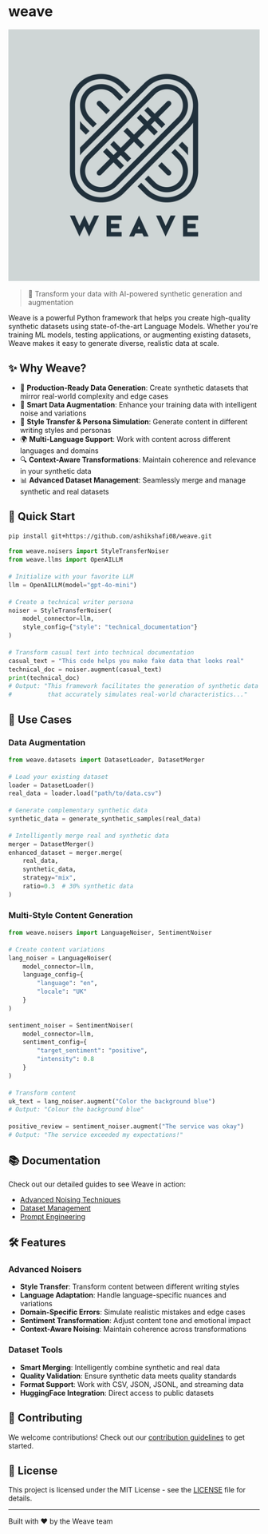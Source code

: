 # weave

![Weave Logo](weave.png)

> 🚀 Transform your data with AI-powered synthetic generation and augmentation

Weave is a powerful Python framework that helps you create high-quality synthetic datasets using state-of-the-art Language Models. Whether you're training ML models, testing applications, or augmenting existing datasets, Weave makes it easy to generate diverse, realistic data at scale.

## ✨ Why Weave?

- 🎯 **Production-Ready Data Generation**: Create synthetic datasets that mirror real-world complexity and edge cases
- 🔄 **Smart Data Augmentation**: Enhance your training data with intelligent noise and variations
- 🎨 **Style Transfer & Persona Simulation**: Generate content in different writing styles and personas
- 🌍 **Multi-Language Support**: Work with content across different languages and domains
- 🔍 **Context-Aware Transformations**: Maintain coherence and relevance in your synthetic data
- 📊 **Advanced Dataset Management**: Seamlessly merge and manage synthetic and real datasets

## 🚀 Quick Start

```bash
pip install git+https://github.com/ashikshafi08/weave.git
```

```python
from weave.noisers import StyleTransferNoiser
from weave.llms import OpenAILLM

# Initialize with your favorite LLM
llm = OpenAILLM(model="gpt-4o-mini")

# Create a technical writer persona
noiser = StyleTransferNoiser(
    model_connector=llm,
    style_config={"style": "technical_documentation"}
)

# Transform casual text into technical documentation
casual_text = "This code helps you make fake data that looks real"
technical_doc = noiser.augment(casual_text)
print(technical_doc)
# Output: "This framework facilitates the generation of synthetic data 
#          that accurately simulates real-world characteristics..."
```

## 🎯 Use Cases

### Data Augmentation
```python
from weave.datasets import DatasetLoader, DatasetMerger

# Load your existing dataset
loader = DatasetLoader()
real_data = loader.load("path/to/data.csv")

# Generate complementary synthetic data
synthetic_data = generate_synthetic_samples(real_data)

# Intelligently merge real and synthetic data
merger = DatasetMerger()
enhanced_dataset = merger.merge(
    real_data, 
    synthetic_data,
    strategy="mix",
    ratio=0.3  # 30% synthetic data
)
```

### Multi-Style Content Generation
```python
from weave.noisers import LanguageNoiser, SentimentNoiser

# Create content variations
lang_noiser = LanguageNoiser(
    model_connector=llm,
    language_config={
        "language": "en",
        "locale": "UK"
    }
)

sentiment_noiser = SentimentNoiser(
    model_connector=llm,
    sentiment_config={
        "target_sentiment": "positive",
        "intensity": 0.8
    }
)

# Transform content
uk_text = lang_noiser.augment("Color the background blue")
# Output: "Colour the background blue"

positive_review = sentiment_noiser.augment("The service was okay")
# Output: "The service exceeded my expectations!"
```

## 📚 Documentation

Check out our detailed guides to see Weave in action:
- [Advanced Noising Techniques](docs/advanced_noising.md)
- [Dataset Management](docs/dataset_management.md)
- [Prompt Engineering](docs/prompt_engineering.md)

## 🛠️ Features

### Advanced Noisers
- **Style Transfer**: Transform content between different writing styles
- **Language Adaptation**: Handle language-specific nuances and variations
- **Domain-Specific Errors**: Simulate realistic mistakes and edge cases
- **Sentiment Transformation**: Adjust content tone and emotional impact
- **Context-Aware Noising**: Maintain coherence across transformations

### Dataset Tools
- **Smart Merging**: Intelligently combine synthetic and real data
- **Quality Validation**: Ensure synthetic data meets quality standards
- **Format Support**: Work with CSV, JSON, JSONL, and streaming data
- **HuggingFace Integration**: Direct access to public datasets

## 🤝 Contributing

We welcome contributions! Check out our [contribution guidelines](CONTRIBUTING.md) to get started.

## 📄 License

This project is licensed under the MIT License - see the [LICENSE](LICENSE) file for details.

---
Built with ❤️ by the Weave team